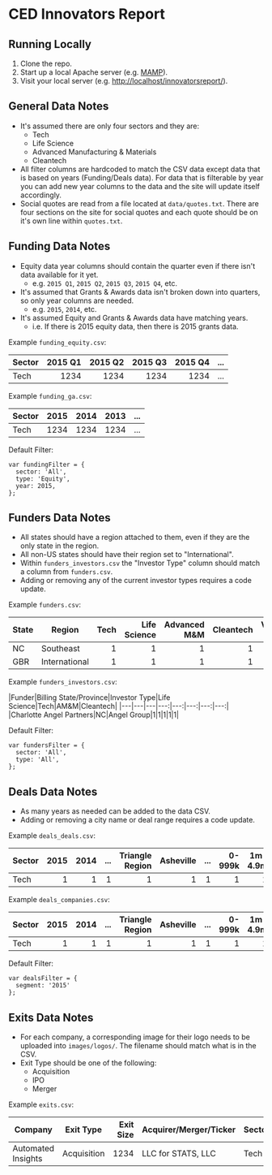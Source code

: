 # CED Innovators Report

## Running Locally
1. Clone the repo.
2. Start up a local Apache server (e.g. [MAMP](https://www.mamp.info/en/)).
3. Visit your local server (e.g. [http://localhost/innovatorsreport/](http://localhost/innovatorsreport/)).

## General Data Notes

- It's assumed there are only four sectors and they are:
  - Tech
  - Life Science
  - Advanced Manufacturing & Materials
  - Cleantech
- All filter columns are hardcoded to match the CSV data except data that is based on years (Funding/Deals data). For data that is filterable by year you can add new year columns to the data and the site will update itself accordingly.
- Social quotes are read from a file located at `data/quotes.txt`. There are four sections on the site for social quotes and each quote should be on it's own line within `quotes.txt`.

## Funding Data Notes

- Equity data year columns should contain the quarter even if there isn't data available for it yet.
  - e.g. `2015 Q1`, `2015 Q2`, `2015 Q3`, `2015 Q4`, etc.
- It's assumed that Grants & Awards data isn't broken down into quarters, so only year columns are needed.
  - e.g. `2015`, `2014`, etc.
- It's assumed Equity and Grants & Awards data have matching years.
  - i.e. If there is 2015 equity data, then there is 2015 grants data.

Example `funding_equity.csv`:

|Sector|2015 Q1|2015 Q2|2015 Q3|2015 Q4|...|
|---|---:|---:|---:|---:|---|
|Tech|1234|1234|1234|1234|...|

Example `funding_ga.csv`:

|Sector|2015|2014|2013|...|
|---|---:|---:|---:|---|
|Tech|1234|1234|1234|...|

Default Filter:
```
var fundingFilter = {
  sector: 'All',
  type: 'Equity',
  year: 2015,
};
```

## Funders Data Notes

- All states should have a region attached to them, even if they are the only state in the region.
- All non-US states should have their region set to "International".
- Within `funders_investors.csv` the "Investor Type" column should match a column from `funders.csv`.
- Adding or removing any of the current investor types requires a code update.

Example `funders.csv`:

|State|Region|Tech|Life Science|Advanced M&M|Cleantech|Venture Fund|Corporate Fund|Angel Group|Growth|Strategic|Grant|Award|
|---|---|---:|---:|---:|---:|---:|---:|---:|---:|---:|---:|---:|
|NC|Southeast|1|1|1|1|1|1|1|1|1|1|1|
|GBR|International|1|1|1|1|1|1|1|1|1|1|1|

Example `funders_investors.csv`:

|Funder|Billing State/Province|Investor Type|Life Science|Tech|AM&M|Cleantech|
|---|---|---|---:|---:|---:|---:|---:|
|Charlotte Angel Partners|NC|Angel Group|1|1|1|1|1|

Default Filter:
```
var fundersFilter = {
  sector: 'All',
  type: 'All',
};
```

## Deals Data Notes

- As many years as needed can be added to the data CSV.
- Adding or removing a city name or deal range requires a code update.

Example `deals_deals.csv`:

|Sector|2015|2014|...|Triangle Region|Asheville|...|0-999k|1m-4.9m|5m-14.9m|15m-29.9m|30m-49.9m|50m+|
|---|---:|---:|---:|---:|---:|---:|---:|---:|---:|---:|---:|---:|
|Tech|1|1|1|1|1|1|1|1|1|1|1|1|

Example `deals_companies.csv`:

|Sector|2015|2014|...|Triangle Region|Asheville|...|0-999k|1m-4.9m|5m-14.9m|15m-29.9m|30m-49.9m|50m+|
|---|---:|---:|---:|---:|---:|---:|---:|---:|---:|---:|---:|---:|
|Tech|1|1|1|1|1|1|1|1|1|1|1|1|

Default Filter:
```
var dealsFilter = {
  segment: '2015'
};
```

## Exits Data Notes

- For each company, a corresponding image for their logo needs to be uploaded into `images/logos/`. The filename should match what is in the CSV.
- Exit Type should be one of the following:
  - Acquisition
  - IPO
  - Merger

Example `exits.csv`:

|Company|Exit Type|Exit Size|Acquirer/Merger/Ticker|Sector|Logo|
|---|---|---:|---|---|---|
|Automated Insights|Acquisition|1234|LLC for STATS, LLC|Tech|automatedinsights.png|
